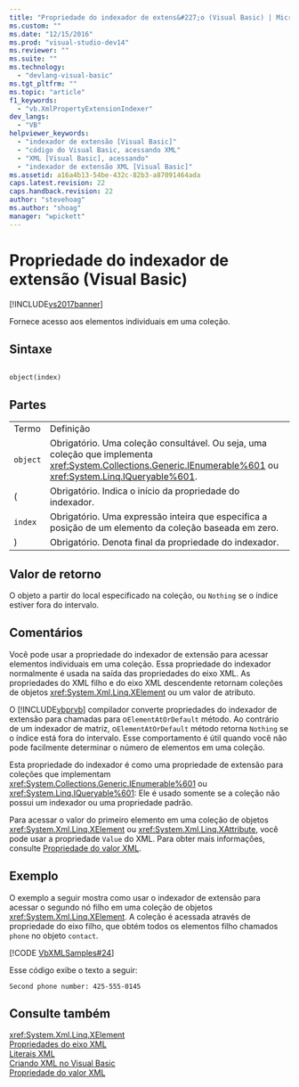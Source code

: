 ```yaml
---
title: "Propriedade do indexador de extens&#227;o (Visual Basic) | Microsoft Docs"
ms.custom: ""
ms.date: "12/15/2016"
ms.prod: "visual-studio-dev14"
ms.reviewer: ""
ms.suite: ""
ms.technology: 
  - "devlang-visual-basic"
ms.tgt_pltfrm: ""
ms.topic: "article"
f1_keywords: 
  - "vb.XmlPropertyExtensionIndexer"
dev_langs: 
  - "VB"
helpviewer_keywords: 
  - "indexador de extensão [Visual Basic]"
  - "código do Visual Basic, acessando XML"
  - "XML [Visual Basic], acessando"
  - "indexador de extensão XML [Visual Basic]"
ms.assetid: a16a4b13-54be-432c-82b3-a87091464ada
caps.latest.revision: 22
caps.handback.revision: 22
author: "stevehoag"
ms.author: "shoag"
manager: "wpickett"
---
```

# Propriedade do indexador de extens&#227;o (Visual Basic)
[!INCLUDE[vs2017banner](../../../csharp/includes/vs2017banner.md)]

Fornece acesso aos elementos individuais em uma coleção.  
  
## Sintaxe  
  
```  
  
object(index)  
```  
  
## Partes  
  
|||  
|-|-|  
|Termo|Definição|  
|`object`|Obrigatório.  Uma coleção consultável.  Ou seja, uma coleção que implementa <xref:System.Collections.Generic.IEnumerable%601> ou <xref:System.Linq.IQueryable%601>.|  
|\(|Obrigatório.  Indica o início da propriedade do indexador.|  
|`index`|Obrigatório.  Uma expressão inteira que especifica a posição de um elemento da coleção baseada em zero.|  
|\)|Obrigatório.  Denota final da propriedade do indexador.|  
  
## Valor de retorno  
 O objeto a partir do local especificado na coleção, ou `Nothing` se o índice estiver fora do intervalo.  
  
## Comentários  
 Você pode usar a propriedade do indexador de extensão para acessar elementos individuais em uma coleção.  Essa propriedade do indexador normalmente é usada na saída das propriedades do eixo XML.  As propriedades do XML filho e do eixo XML descendente retornam coleções de objetos <xref:System.Xml.Linq.XElement> ou um valor de atributo.  
  
 O [!INCLUDE[vbprvb](../../../csharp/programming-guide/concepts/linq/includes/vbprvb_md.md)] compilador converte propriedades do indexador de extensão para chamadas para o`ElementAtOrDefault` método. Ao contrário de um indexador de matriz, o`ElementAtOrDefault` método retorna `Nothing` se o índice está fora do intervalo.  Esse comportamento é útil quando você não pode facilmente determinar o número de elementos em uma coleção.  
  
 Esta propriedade do indexador é como uma propriedade de extensão para coleções que implementam <xref:System.Collections.Generic.IEnumerable%601> ou <xref:System.Linq.IQueryable%601>: Ele é usado somente se a coleção não possui um indexador ou uma propriedade padrão.  
  
 Para acessar o valor do primeiro elemento em uma coleção de objetos <xref:System.Xml.Linq.XElement> ou <xref:System.Xml.Linq.XAttribute>, você pode usar a propriedade `Value` do XML.  Para obter mais informações, consulte [Propriedade do valor XML](../../../visual-basic/language-reference/xml-axis/xml-value-property.md).  
  
## Exemplo  
 O exemplo a seguir mostra como usar o indexador de extensão para acessar o segundo nó filho em uma coleção de objetos <xref:System.Xml.Linq.XElement>.  A coleção é acessada através de propriedade do eixo filho, que obtém todos os elementos filho chamados `phone` no objeto `contact`.  
  
 [!CODE [VbXMLSamples#24](../CodeSnippet/VS_Snippets_VBCSharp/VbXMLSamples#24)]  
  
 Esse código exibe o texto a seguir:  
  
 `Second phone number: 425-555-0145`  
  
## Consulte também  
 <xref:System.Xml.Linq.XElement>   
 [Propriedades do eixo XML](../../../visual-basic/language-reference/xml-axis/xml-axis-properties.md)   
 [Literais XML](../../../visual-basic/language-reference/xml-literals/index.md)   
 [Criando XML no Visual Basic](../../../visual-basic/programming-guide/language-features/xml/creating-xml.md)   
 [Propriedade do valor XML](../../../visual-basic/language-reference/xml-axis/xml-value-property.md)